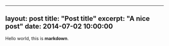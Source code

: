 
---
layout: post
title:  "Post title"
excerpt: "A nice post"
date:   2014-07-02 10:00:00
---

Hello world, this is **markdown**.
